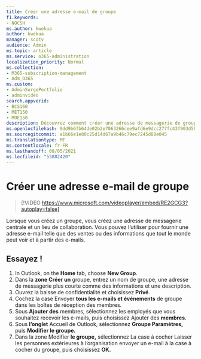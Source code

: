 ```yaml
---
title: Créer une adresse e-mail de groupe
f1.keywords:
- NOCSH
ms.author: kwekua
author: kwekua
manager: scotv
audience: Admin
ms.topic: article
ms.service: o365-administration
localization_priority: Normal
ms.collection:
- M365-subscription-management
- Adm_O365
ms.custom:
- AdminSurgePortfolio
- adminvideo
search.appverid:
- BCS160
- MET150
- MOE150
description: Découvrez comment créer une adresse de messagerie de groupe.
ms.openlocfilehash: 9dd9b6fb64de02b2e7063266cee9afd6e9dcc277fc43f903d58d3dce693c1eab
ms.sourcegitcommit: a1b66e1e80c25d14d67a9b46c79ec7245d88e045
ms.translationtype: MT
ms.contentlocale: fr-FR
ms.lasthandoff: 08/05/2021
ms.locfileid: "53882420"
---
```

# <a name="create-a-group-email-address"></a>Créer une adresse e-mail de groupe

> [!VIDEO https://www.microsoft.com/videoplayer/embed/RE2GCG3?autoplay=false]

Lorsque vous créez un groupe, vous créez une adresse de messagerie centrale et un lieu de collaboration. Vous pouvez l’utiliser pour fournir une adresse e-mail telle que des ventes ou des informations que tout le monde peut voir et à partir des e-mails.

## <a name="try-it"></a>Essayez !

1. In Outlook, on the **Home** tab, choose **New Group**.
2. Dans la  **zone Créer un**  groupe, entrez un nom de groupe, une adresse de messagerie plus courte comme des informations et une description.
3. Ouvrez la baisse de confidentialité et choisissez  **Privé**.
4. Cochez la case Envoyer  **tous les e-mails et événements**  de groupe dans les boîtes de réception des membres.
5. Sous **Ajouter des** membres, sélectionnez les employés que vous souhaitez recevoir les e-mails, puis choisissez Ajouter des **membres.**
6. Sous **l’onglet** Accueil de Outlook, sélectionnez **Groupe Paramètres,** puis **Modifier le groupe.**
7. Dans la zone Modifier  **le groupe,** sélectionnez La case à cocher Laisser les personnes extérieures à l’organisation envoyer un e-mail à la case à cocher du groupe, puis choisissez **OK.**